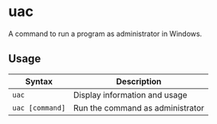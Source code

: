 # uac

A command to run a program as administrator in Windows.

## Usage

| Syntax | Description |
| - | - |
| `uac` | Display information and usage |
| `uac [command]` | Run the command as administrator |
